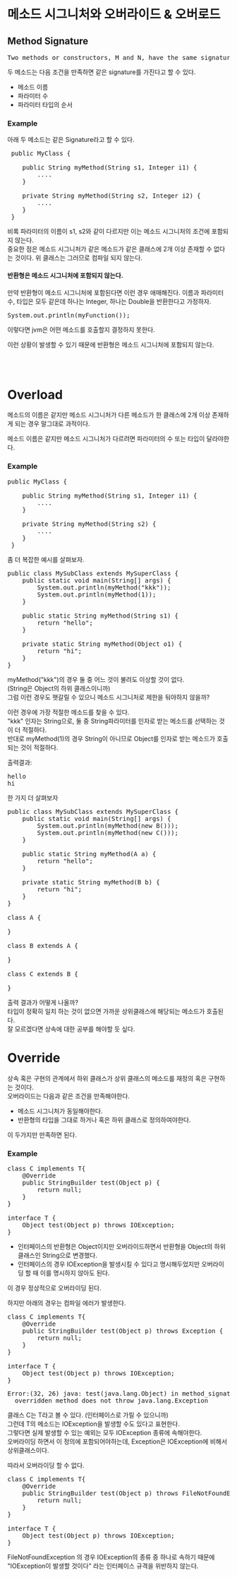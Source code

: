 메소드 시그니처와 오버라이드 & 오버로드
===================================

## Method Signature
<pre>
Two methods or constructors, M and N, have the same signature if they have the same name, the same type parameters (if any) (§8.4.4), and, after adapting the formal parameter types of N to the the type parameters of M, the same formal parameter types.
</pre>

두 메소드는 다음 조건을 만족하면 같은 signature를 가진다고 할 수 있다.
* 메소드 이름
* 파라미터 수
* 파라미터 타입의 순서


### Example
아래 두 메소드는 같은 Signature라고 할 수 있다.

<pre>
 public MyClass {   
    
    public String myMethod(String s1, Integer i1) {
        ....
    }
    
    private String myMethod(String s2, Integer i2) {
        ....
    }
 }
</pre>

비록 파라미터의 이름이 s1, s2와 같이 다르지만 이는 메소드 시그니처의 조건에 포함되지 않는다.
<br/>중요한 점은 메소드 시그니처가 같은 메소드가 같은 클래스에 2개 이상 존재할 수 없다는 것이다.
위 클래스는 그러므로 컴파일 되지 않는다.

#### 반환형은 메소드 시그니처에 포함되지 않는다.

만약 반환형이 메소드 시그니처에 포함된다면 이런 경우 애매해진다.
이름과 파라미터 수, 타입은 모두 같은데 하나는 Integer, 하나는 Double을 반환한다고 가정하자.
<pre>
System.out.println(myFunction());
</pre>
이렇다면 jvm은 어떤 메소드를 호출할지 결정하지 못한다.

이런 상황이 발생할 수 있기 때문에 반환형은 메소드 시그니처에 포함되지 않는다.


<br/>
<br/>

Overload
===================================

메소드의 이름은 같지만 메소드 시그니처가 다른 메소드가 한 클래스에 2개 이상 존재하게 되는 경우
말그대로 과적이다.

메소드 이름은 같지만 메소드 시그니처가 다르려면 파라미터의 수 또는 타입이 달라야한다.

### Example
<pre>
public MyClass {   
    
    public String myMethod(String s1, Integer i1) {
        ....
    }
    
    private String myMethod(String s2) {
        ....
    }
 }
</pre>

좀 더 복잡한 예시를 살펴보자.
<pre>
public class MySubClass extends MySuperClass {
    public static void main(String[] args) {
        System.out.println(myMethod("kkk"));
        System.out.println(myMethod(1));
    }

    public static String myMethod(String s1) {
        return "hello";
    }

    private static String myMethod(Object o1) {
        return "hi";
    }
}
</pre>

myMethod("kkk")의 경우 둘 중 어느 것이 불려도 이상할 것이 없다. 
<br/>(String은 Object의 하위 클래스이니까)
<br/>그럼 이런 경우도 햇갈릴 수 있으니 메소드 시그니처로 제한을 둬야하지 않을까?

이런 경우에 가장 적절한 메소드를 찾을 수 있다.
<br/>"kkk" 인자는 String으로, 둘 중 String파라미터를 인자로 받는 메소드를 선택하는 것이 더 적절하다.
<br/>반대로 myMethod(1)의 경우 String이 아니므로 Object를 인자로 받는 메소드가 호출되는 것이 적절하다.

출력결과:
<pre>
hello
hi
</pre>


한 가지 더 살펴보자
<pre>
public class MySubClass extends MySuperClass {
    public static void main(String[] args) {
        System.out.println(myMethod(new B()));
        System.out.println(myMethod(new C()));
    }

    public static String myMethod(A a) {
        return "hello";
    }

    private static String myMethod(B b) {
        return "hi";
    }
}

class A {

}

class B extends A {

}

class C extends B {

}
</pre>

출력 결과가 어떻게 나올까?
<br/>타입이 정확히 일치 하는 것이 없으면 가까운 상위클래스에 해당되는 메소드가 호출된다.
<br/>잘 모르겠다면 상속에 대한 공부를 해야할 듯 싶다.

# Override
상속 혹은 구현의 관계에서 하위 클래스가 상위 클래스의 메소드를 재정의 혹은 구현하는 것이다.
<br/>오버라이드는 다음과 같은 조건을 만족해야한다.

* 메소드 시그니처가 동일해야한다.
* 반환형의 타입을 그대로 하거나 혹은 하위 클래스로 정의하여야한다.

이 두가지만 만족하면 된다.

### Example

<pre>
class C implements T{
    @Override
    public StringBuilder test(Object p) {
        return null;
    }
}

interface T {
    Object test(Object p) throws IOException;
}
</pre>

* 인터페이스의 반환형은 Object이지만 오버라이드하면서 반환형을 Object의 하위 클래스인 String으로 변경했다.
* 인터페이스의 경우 IOException을 발생시킬 수 있다고 명시해두었지만 오버라이딩 할 때 이를 명시하지 않아도 된다.

이 경우 정상적으로 오버라이딩 된다.

하지만 아래의 경우는 컴파일 에러가 발생한다.

<pre>
class C implements T{
    @Override
    public StringBuilder test(Object p) throws Exception {
        return null;
    }
}

interface T {
    Object test(Object p) throws IOException;
}
</pre>

<pre>
Error:(32, 26) java: test(java.lang.Object) in method_signature.C cannot implement test(java.lang.Object) in method_signature.T
  overridden method does not throw java.lang.Exception
</pre>
클래스 C는 T라고 볼 수 있다. (인터페이스로 가릴 수 있으니까)
<br/>그런데 T의 메소드는 IOException을 발생할 수도 있다고 표현한다.
<br/>그렇다면 실제 발생할 수 있는 예외는 모두 IOException 종류에 속해야한다.
<br/>오버라이딩 하면서 이 정의에 포함되어야하는데, Exception은 IOException에 비해서 상위클래스이다.

따라서 오버라이딩 할 수 없다.

<pre>
class C implements T{
    @Override
    public StringBuilder test(Object p) throws FileNotFoundException {
        return null;
    }
}

interface T {
    Object test(Object p) throws IOException;
}
</pre>

FileNotFoundException 의 경우 IOException의 종류 중 하나로 속하기 때문에 
<br/>"IOException이 발생할 것이다" 라는 인터페이스 규격을 위반하지 않는다.